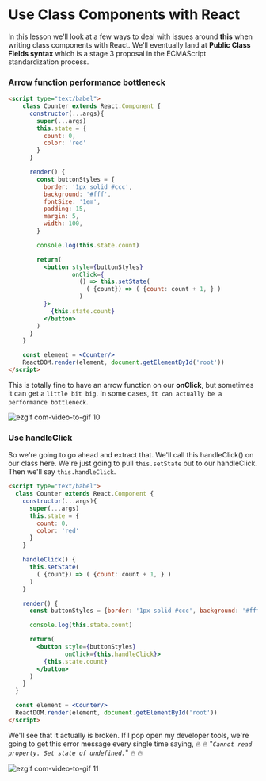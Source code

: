# Use Class Components with React

In this lesson we'll look at a few ways to deal with issues around **this** when writing class components with React. We'll eventually land at **Public Class Fields syntax** which is a stage 3 proposal in the ECMAScript standardization process.

### Arrow function performance bottleneck
```html
<script type="text/babel">
    class Counter extends React.Component {
      constructor(...args){
        super(...args)
        this.state = {
          count: 0,
          color: 'red'
        }
      }

      render() {
        const buttonStyles = {
          border: '1px solid #ccc',
          background: '#fff',
          fontSize: '1em',
          padding: 15,
          margin: 5,
          width: 100,
        }

        console.log(this.state.count)

        return(
          <button style={buttonStyles}
                  onClick={
                    () => this.setState(
                      ( {count}) => ( {count: count + 1, } )
                    )
          }>
            {this.state.count}
          </button>
        )
      }
    }

    const element = <Counter/>
    ReactDOM.render(element, document.getElementById('root'))
</script>
```

This is totally fine to have an arrow function on our **onClick**, but sometimes it can get a `little bit big`. In some cases, `it can actually be a performance bottleneck`.

![ezgif com-video-to-gif 10](https://user-images.githubusercontent.com/5876481/33802417-bbb41e52-dd2b-11e7-98f1-7f1c37096c35.gif)

### Use handleClick
So we're going to go ahead and extract that. We'll call this handleClick() on our class here. We're just going to pull `this.setState` out to our handleClick. Then we'll say `this.handleClick`.

```html
<script type="text/babel">
  class Counter extends React.Component {
    constructor(...args){
      super(...args)
      this.state = {
        count: 0,
        color: 'red'
      }
    }

    handleClick() {
      this.setState(
        ( {count}) => ( {count: count + 1, } )
      )
    }

    render() {
      const buttonStyles = {border: '1px solid #ccc', background: '#fff', fontSize: '1em', padding: 15, margin: 5, width: 100,}

      console.log(this.state.count)

      return(
        <button style={buttonStyles}
                onClick={this.handleClick}>
          {this.state.count}
        </button>
      )
    }
  }

  const element = <Counter/>
  ReactDOM.render(element, document.getElementById('root'))
</script>
```

We'll see that it actually is broken. If I pop open my developer tools, we're going to get this error message every single time saying, :fire: :fire: "_`Cannot read property. Set state of undefined.`_" :fire: :fire:

![ezgif com-video-to-gif 11](https://user-images.githubusercontent.com/5876481/33802482-0bbfbb12-dd2d-11e7-950b-93780b9764b4.gif)



